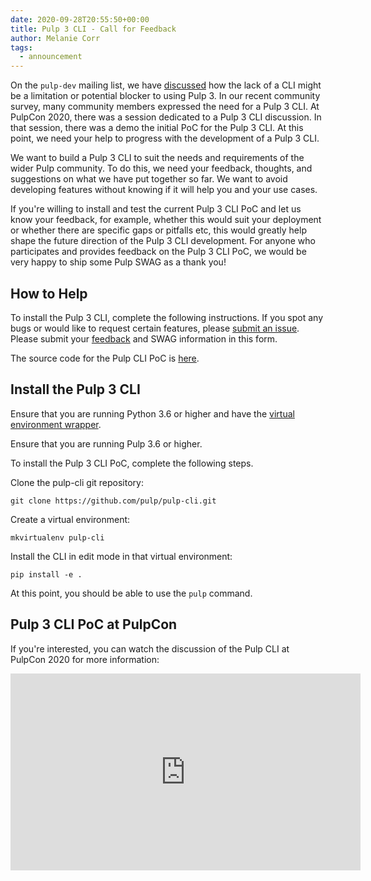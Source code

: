 ```yaml
---
date: 2020-09-28T20:55:50+00:00
title: Pulp 3 CLI - Call for Feedback
author: Melanie Corr
tags:
  - announcement
---
```

<!-- more -->
On the `pulp-dev` mailing list, we have [discussed](https://www.mail-archive.com/pulp-dev@redhat.com/msg04004.html) how the lack of a CLI might be a limitation or potential blocker to using Pulp 3. In our recent community survey, many community members expressed the need for a Pulp 3 CLI. At PulpCon 2020, there was a session dedicated to a Pulp 3 CLI discussion. In that session, there was a demo the initial PoC for the Pulp 3 CLI. At this point, we need your help to progress with the development of a Pulp 3 CLI.

<script id="asciicast-vu3qzlzmpDEFV5SCz2WDO1psb" src="https://asciinema.org/a/vu3qzlzmpDEFV5SCz2WDO1psb.js" async></script>

We want to build a Pulp 3 CLI to suit the needs and requirements of the wider Pulp community. To do this, we need your feedback, thoughts, and suggestions on what we have put together so far. We want to avoid developing features without knowing if it will help you and your use cases.

If you're willing to install and test the current Pulp 3 CLI PoC and let us know your feedback, for example, whether this would suit your deployment or whether there are specific gaps or pitfalls etc, this would greatly help shape the future direction of the Pulp 3 CLI development. For anyone who participates and provides feedback on the Pulp 3 CLI PoC, we would be very happy to ship some Pulp SWAG as a thank you!

## How to Help

To install the Pulp 3 CLI, complete the following instructions. If you spot any bugs or would like to request certain features, please [submit an issue](https://pulp.plan.io/projects/pulp-cli/issues). Please submit your [feedback](https://forms.gle/Qc3TDDuL6zeART649) and SWAG information in this form.

The source code for the Pulp CLI PoC is [here](https://github.com/pulp/pulp-cli).

## Install the Pulp 3 CLI

Ensure that you are running Python 3.6 or higher and have the [virtual environment wrapper](https://pypi.org/project/virtualenvwrapper/).

Ensure that you are running Pulp 3.6 or higher.

To install the Pulp 3 CLI PoC, complete the following steps.

Clone the pulp-cli git repository:

```
git clone https://github.com/pulp/pulp-cli.git
```

Create a virtual environment:

```
mkvirtualenv pulp-cli
```

Install the CLI in edit mode in that virtual environment:

```
pip install -e .
```

At this point, you should be able to use the `pulp` command.

## Pulp 3 CLI PoC at PulpCon

If you're interested, you can watch the discussion of the Pulp CLI at PulpCon 2020 for more information:

<iframe width="560" height="315" src="https://www.youtube.com/embed/5bovhlosrPA" frameborder="0" allow="accelerometer; autoplay; clipboard-write; encrypted-media; gyroscope; picture-in-picture" allowfullscreen></iframe>
